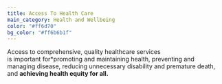 ```yaml
---
title: Access To Health Care
main_category: Health and Wellbeing
color: "#ff6d70"
bg_color: "#ff6b6b1f"
---
```

Access to comprehensive, quality healthcare services is important for*promoting and maintaining health, preventing and managing disease, reducing unnecessary disability and premature death, and **achieving health equity for all.**